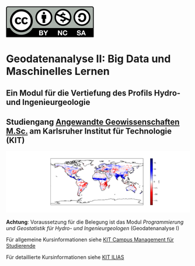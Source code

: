 
[![License](by-nc-sa.svg)](https://creativecommons.org/licenses/by-nc-sa/4.0/)

# Geodatenanalyse II: Big Data und Maschinelles Lernen

## Ein Modul für die Vertiefung des Profils Hydro- und Ingenieurgeologie
## Studiengang <a href="https://www.agw.kit.edu/9269.php" target="_blank">Angewandte Geowissenschaften M.Sc.</a> am Karlsruher Institut für Technologie (KIT)

![alt text](geodaten.png "Geodaten Beispiel")

**Achtung**: Voraussetzung für die Belegung ist das Modul *Programmierung und Geostatistik für Hydro- und Ingenieurgeologen* (Geodatenanalyse I)

Für allgemeine Kursinformationen siehe [KIT Campus Management für Studierende](https://campus.kit.edu/sp/campus/all/event.asp?gguid=0x8D93A6C0167743FFBE5767672D4913E4&rwfiguid=0x77DD55660A4543A2857E50B3B14DBADD&tguid=0x40B784B43AED4CC9857335104533EDFB)

Für detaillierte Kursinformationen siehe [KIT ILIAS](https://ilias.studium.kit.edu/ilias.php?baseClass=ilrepositorygui&ref_id=2639928)

